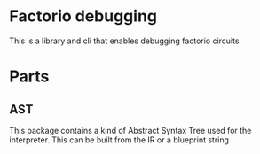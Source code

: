 # Factorio debugging

This is a library and cli that enables debugging factorio circuits

# Parts

## AST

This package contains a kind of Abstract Syntax Tree used for the interpreter. This can be built from the IR or a
blueprint string